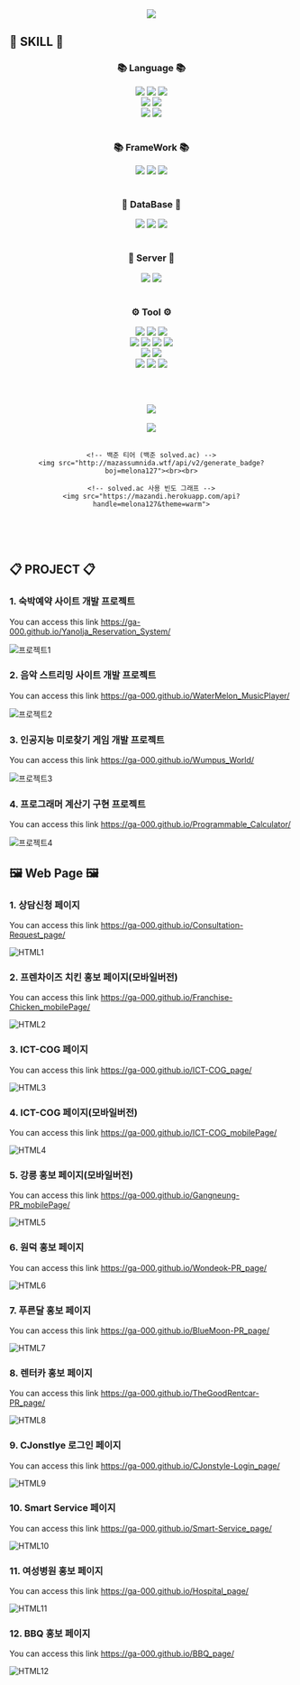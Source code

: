 <div align=center>
	<img src="https://capsule-render.vercel.app/api?type=waving&color=DDA0DD&height=200&section=header&text=My&nbsp;GitHub&fontSize=80" />
</div>

## 📌 SKILL 📌
<div align="center">
	<h3>📚 Language 📚</h3>
	<img src="https://img.shields.io/badge/Java-007396?style=flat&logo=Conda-Forge&logoColor=white" />
	<img src="https://img.shields.io/badge/JavaScript-F7DF1E?style=flat&logo=JavaScript&logoColor=white" />
	<img src="https://img.shields.io/badge/JavaFx-007396?style=flat&logo=Conda-Forge&logoColor=white" />
	<br>
	<img src="https://img.shields.io/badge/HTML5-E34F26?style=flat&logo=html5&logoColor=white" />
	<img src="https://img.shields.io/badge/css3-1572B6?style=flat&logo=css3&logoColor=white" />
	<br>
	<img src="https://img.shields.io/badge/python-3776AB?style=flat&logo=python&logoColor=white" />
	<img src="https://img.shields.io/badge/C++-00599C?style=flat&logo=cplusplus&logoColor=white" />
</div>
<br>
<div align="center">
	<h3>📚 FrameWork 📚</h3>
	<img src="https://img.shields.io/badge/Spring FrameWork-6DB33F?style=flat&logo=Spring&logoColor=white" />
	<img src="https://img.shields.io/badge/Spring Boot-6DB33F?style=flat&logo=springboot&logoColor=white" />
	<img src="https://img.shields.io/badge/Mybatis-000000?style=flat&logo=Fluentd&logoColor=white" />
</div>
<br>
<div align="center">
	<h3>💾 DataBase 💾</h3>
	<img src="https://img.shields.io/badge/Oracle%20SQL-F80000?style=flat&logo=Oracle&logoColor=white" />
	<img src="https://img.shields.io/badge/MySQL-4479A1?style=flat&logo=MySQL&logoColor=white" />
	<img src="https://img.shields.io/badge/MariaDB-003545?style=flat&logo=MariaDB&logoColor=white" />
</div>
<br>
<div align="center">
	<h3>📡 Server 📡</h3>
	<img src="https://img.shields.io/badge/Apache Tomcat-F8DC75?style=flat&logo=apachetomcat&logoColor=white" />
	<img src="https://img.shields.io/badge/AWS-232F3E?style=flat&logo=amazonaws&logoColor=white" />
</div>
<br>
<div align="center">
	<h3>⚙ Tool ⚙</h3>
	<img src="https://img.shields.io/badge/GitHub-181717?style=flat&logo=github&logoColor=white" />
	<img src="https://img.shields.io/badge/Spring Tool Suite4-6DB33F?style=flat&logo=Spring&logoColor=white" />
	<img src="https://img.shields.io/badge/Eclipse IDE-2C2255?style=flat&logo=eclipseide&logoColor=white" />
	<br>
	<img src="https://img.shields.io/badge/Heidi SQL-4B8A08?style=flat&logo=json&logoColor=white" />
	<img src="https://img.shields.io/badge/SQLdeveloper-A4A4A4?style=flat&logo=amazondocumentdb&logoColor=white" />
	<img src="https://img.shields.io/badge/EditPlus-DF01A5?style=flat&logo=html5&logoColor=white" />
	<img src="https://img.shields.io/badge/SceneBuilder-FF8000?style=flat&logo=immich&logoColor=white" />
	<br>
	<img src="https://img.shields.io/badge/Visual Studio 2019-5C2D91?style=flat&logo=visualstudio&logoColor=white" />
	<img src="https://img.shields.io/badge/Visual Studio Code-007ACC?style=flat&logo=visualstudiocode&logoColor=white" />
	<br>
	<img src="https://img.shields.io/badge/IDLE-3776AB?style=flat&logo=python&logoColor=white" />
	<img src="https://img.shields.io/badge/Jupyter-F37626?style=flat&logo=jupyter&logoColor=white" />
	<img src="https://img.shields.io/badge/Oracle VM VirtualBox-183A61?style=flat&logo=virtualbox&logoColor=white" />
</div>

<br><br>
<div align="center">
	<img src="https://github-readme-stats.vercel.app/api/top-langs/?username=Ga-000&layout=compact"><br><br>
	<img src="https://github-readme-stats.vercel.app/api?username=Ga-000&show_icons=true&count_private=true"><br><br>

 	<!-- 백준 티어 (백준 solved.ac) -->
	<img src="http://mazassumnida.wtf/api/v2/generate_badge?boj=melona127"><br><br>

	<!-- solved.ac 사용 빈도 그래프 -->
	<img src="https://mazandi.herokuapp.com/api?handle=melona127&theme=warm">
</div>

<br><br><br>

## 📋 PROJECT 📋 
### 1. 숙박예약 사이트 개발 프로젝트
You can access this link <https://ga-000.github.io/Yanolja_Reservation_System/>

![프로젝트1](./README_img/야놀자정보.png)

### 2. 음악 스트리밍 사이트 개발 프로젝트
You can access this link <https://ga-000.github.io/WaterMelon_MusicPlayer/>

![프로젝트2](./README_img/수박정보.png)

### 3. 인공지능 미로찾기 게임 개발 프로젝트
You can access this link <https://ga-000.github.io/Wumpus_World/>

![프로젝트3](./README_img/미로정보.png)

### 4. 프로그래머 계산기 구현 프로젝트
You can access this link <https://ga-000.github.io/Programmable_Calculator/>

![프로젝트4](./README_img/계산기정보.png)


## 🖼 Web Page 🖼
### 1. 상담신청 페이지
You can access this link <https://ga-000.github.io/Consultation-Request_page/>

![HTML1](./README_img/HTML1.png)
   
### 2. 프렌차이즈 치킨 홍보 페이지(모바일버전)
You can access this link <https://ga-000.github.io/Franchise-Chicken_mobilePage/>

![HTML2](./README_img/HTML2.png)

### 3. ICT-COG 페이지
You can access this link <https://ga-000.github.io/ICT-COG_page/>

![HTML3](./README_img/HTML3.png)

### 4. ICT-COG 페이지(모바일버전)
You can access this link <https://ga-000.github.io/ICT-COG_mobilePage/>

![HTML4](./README_img/HTML4.png)

### 5. 강릉 홍보 페이지(모바일버전)
You can access this link <https://ga-000.github.io/Gangneung-PR_mobilePage/>

![HTML5](./README_img/HTML5.png)

### 6. 원덕 홍보 페이지
You can access this link <https://ga-000.github.io/Wondeok-PR_page/>

![HTML6](./README_img/HTML6.png)

### 7. 푸른달 홍보 페이지
You can access this link <https://ga-000.github.io/BlueMoon-PR_page/>

![HTML7](./README_img/HTML7.png)

### 8. 렌터카 홍보 페이지
You can access this link <https://ga-000.github.io/TheGoodRentcar-PR_page/>

![HTML8](./README_img/HTML8.png)

### 9. CJonstlye 로그인 페이지
You can access this link <https://ga-000.github.io/CJonstyle-Login_page/>

![HTML9](./README_img/HTML9.png)

### 10. Smart Service 페이지
You can access this link <https://ga-000.github.io/Smart-Service_page/>

![HTML10](./README_img/HTML10.png)

### 11. 여성병원 홍보 페이지
You can access this link <https://ga-000.github.io/Hospital_page/>

![HTML11](./README_img/HTML11.png)

### 12. BBQ 홍보 페이지
You can access this link <https://ga-000.github.io/BBQ_page/>

![HTML12](./README_img/HTML12.png)



